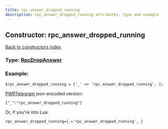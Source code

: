 ```yaml
---
title: rpc_answer_dropped_running
description: rpc_answer_dropped_running attributes, type and example
---
```

## Constructor: rpc\_answer\_dropped\_running  
[Back to constructors index](index.md)






### Type: [RpcDropAnswer](../types/RpcDropAnswer.md)


### Example:

```
$rpc_answer_dropped_running = ['_' => 'rpc_answer_dropped_running', ];
```  

[PWRTelegram](https://pwrtelegram.xyz) json-encoded version:

```
{"_":"rpc_answer_dropped_running"}
```


Or, if you're into Lua:  


```
rpc_answer_dropped_running={_='rpc_answer_dropped_running', }

```


